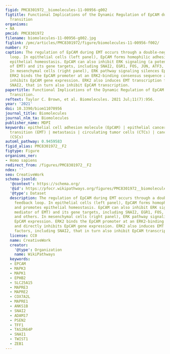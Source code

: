 ```yaml
---
figid: PMC8301972__biomolecules-11-00956-g002
figtitle: Functional Implications of the Dynamic Regulation of EpCAM during Epithelial-to-Mesenchymal
  Transition
organisms:
- NA
pmcid: PMC8301972
filename: biomolecules-11-00956-g002.jpg
figlink: /pmc/articles/PMC8301972/figure/biomolecules-11-00956-f002/
number: F2
caption: The regulation of EpCAM during EMT occurs through a double-negative feedback
  loop. In epithelial cells (left panel), EpCAM forms homophilic adhesions and promotes
  epithelial homeostasis. EpCAM can also inhibit ERK signaling (a potent mediator
  of EMT) and its gene targets, including SNAI2, EGR1, FOS, JUN, ATF3, and others.
  In mesenchymal cells (right panel), ERK pathway signaling silences EpCAM expression.
  ERK2 binds the EpCAM promoter at an ERK2-binding consensus sequence and directly
  inhibits EpCAM gene expression. ERK2 also induces EMT transcription factors, including
  SNAI2, that in turn also inhibit EpCAM transcription.
papertitle: Functional Implications of the Dynamic Regulation of EpCAM during Epithelial-to-Mesenchymal
  Transition.
reftext: Taylor C. Brown, et al. Biomolecules. 2021 Jul;11(7):956.
year: '2021'
doi: 10.3390/biom11070956
journal_title: Biomolecules
journal_nlm_ta: Biomolecules
publisher_name: MDPI
keywords: epithelial cell adhesion molecule (EpCAM) | epithelial cancers | epithelial-to-mesenchymal
  transition (EMT) | metastasis | circulating tumor cells (CTCs) | cancer stem cells
  (CSCs)
automl_pathway: 0.9459583
figid_alias: PMC8301972__F2
figtype: Figure
organisms_ner:
- Homo sapiens
redirect_from: /figures/PMC8301972__F2
ndex: ''
seo: CreativeWork
schema-jsonld:
  '@context': https://schema.org/
  '@id': https://pfocr.wikipathways.org/figures/PMC8301972__biomolecules-11-00956-g002.html
  '@type': Dataset
  description: The regulation of EpCAM during EMT occurs through a double-negative
    feedback loop. In epithelial cells (left panel), EpCAM forms homophilic adhesions
    and promotes epithelial homeostasis. EpCAM can also inhibit ERK signaling (a potent
    mediator of EMT) and its gene targets, including SNAI2, EGR1, FOS, JUN, ATF3,
    and others. In mesenchymal cells (right panel), ERK pathway signaling silences
    EpCAM expression. ERK2 binds the EpCAM promoter at an ERK2-binding consensus sequence
    and directly inhibits EpCAM gene expression. ERK2 also induces EMT transcription
    factors, including SNAI2, that in turn also inhibit EpCAM transcription.
  license: CC0
  name: CreativeWork
  creator:
    '@type': Organization
    name: WikiPathways
  keywords:
  - EPCAM
  - MAPK3
  - MAPK1
  - EPHB2
  - SLC25A15
  - MAPRE3
  - MAPRE2
  - COX7A2L
  - MAPRE1
  - ANKS1B
  - SNAI2
  - ADAM17
  - PSEN2
  - TFF1
  - TAS2R64P
  - SNAI1
  - TWIST1
  - ZEB1
---
```

